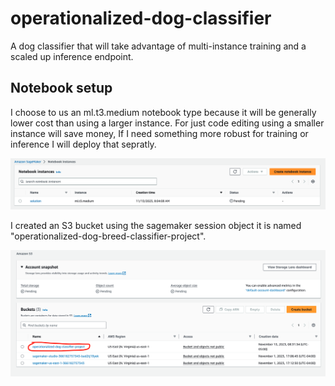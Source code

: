 # operationalized-dog-classifier
A dog classifier that will take advantage of multi-instance training and a scaled up inference endpoint.


## Notebook setup
I choose to us an ml.t3.medium notebook type because it will be generally lower cost than using a larger instance. For just code editing using a smaller instance will save money, If I need something more robust for training or inference I will deploy that sepratly.

![notebook-type](./notebook-screenshot.png)

I created an S3 bucket using the sagemaker session object it is named "operationalized-dog-breed-classifier-project".

![s3-bucket](./s3-bucket.png)